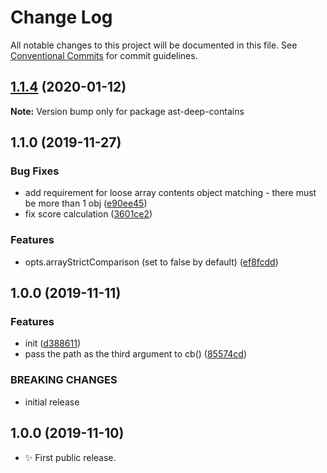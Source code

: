 # Change Log

All notable changes to this project will be documented in this file.
See [Conventional Commits](https://conventionalcommits.org) for commit guidelines.

## [1.1.4](https://gitlab.com/codsen/codsen/compare/ast-deep-contains@1.1.3...ast-deep-contains@1.1.4) (2020-01-12)

**Note:** Version bump only for package ast-deep-contains





## 1.1.0 (2019-11-27)

### Bug Fixes

- add requirement for loose array contents object matching - there must be more than 1 obj ([e90ee45](https://gitlab.com/codsen/codsen/commit/e90ee453df8c3924dbaa6401a70824ba9ab03600))
- fix score calculation ([3601ce2](https://gitlab.com/codsen/codsen/commit/3601ce282fb3f186531198ffb61ad41c1bb3e31b))

### Features

- opts.arrayStrictComparison (set to false by default) ([ef8fcdd](https://gitlab.com/codsen/codsen/commit/ef8fcdd63ec2e31a8ed673e56e64f88171ffe275))

## 1.0.0 (2019-11-11)

### Features

- init ([d388611](https://gitlab.com/codsen/codsen/commit/d38861123f7c305e8e34a338fbbfa2c6b1e5a930))
- pass the path as the third argument to cb() ([85574cd](https://gitlab.com/codsen/codsen/commit/85574cd26daf82bb65325529c1d3faa9fd348005))

### BREAKING CHANGES

- initial release

## 1.0.0 (2019-11-10)

- ✨ First public release.
